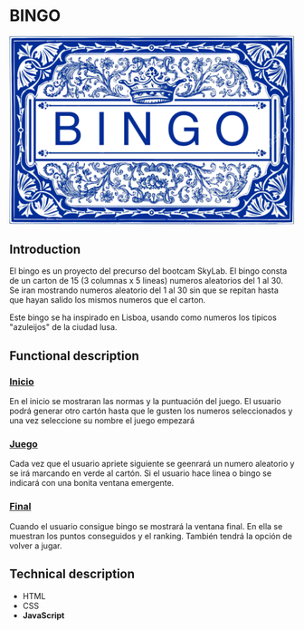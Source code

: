 # BINGO

![Logo](img/bingo.jpg "Ajzuleijo")

## Introduction

El bingo es un proyecto del precurso del bootcam SkyLab. El bingo consta de un carton de 15 (3 columnas x 5 lineas) numeros aleatorios del 1 al 30. Se iran mostrando numeros aleatorio del 1 al 30 sin que se repitan hasta que hayan salido los mismos numeros que el carton.

Este bingo se ha inspirado en Lisboa, usando como numeros los tipicos "azuleijos" de la ciudad lusa.


## Functional description

### <u>Inicio</u>
En el inicio se mostraran las normas y la puntuación del juego. El usuario podrá generar otro cartón hasta que le gusten los numeros seleccionados y una vez seleccione su nombre el juego empezará

### <u>Juego</u>
Cada vez que el usuario apriete siguiente se geenrará un numero aleatorio y se irá marcando en verde al cartón. Si el usuario hace linea o bingo se indicará con una bonita ventana emergente.

### <u>Final</u>
Cuando el usuario consigue bingo se mostrará la ventana final. En ella se muestran los puntos conseguidos y el ranking. También tendrá la opción de volver a jugar.


## Technical description

- HTML
- CSS
- **JavaScript**
